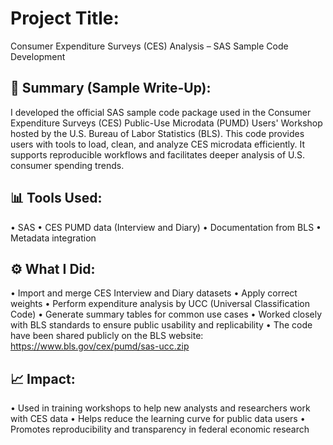 # Project Title:
Consumer Expenditure Surveys (CES) Analysis – SAS Sample Code Development
## 🧾 Summary (Sample Write-Up):
I developed the official SAS sample code package used in the Consumer Expenditure Surveys (CES) Public-Use Microdata (PUMD) Users' Workshop hosted by the U.S. Bureau of Labor Statistics (BLS). This code provides users with tools to load, clean, and analyze CES microdata efficiently. It supports reproducible workflows and facilitates deeper analysis of U.S. consumer spending trends.
## 📊 Tools Used:
•	SAS
•	CES PUMD data (Interview and Diary)
•	Documentation from BLS
•	Metadata integration
## ⚙️ What I Did:
•	Import and merge CES Interview and Diary datasets
•	Apply correct weights
•	Perform expenditure analysis by UCC (Universal Classification Code)
•	Generate summary tables for common use cases
•	Worked closely with BLS standards to ensure public usability and replicability
•	The code have been shared publicly on the BLS website: https://www.bls.gov/cex/pumd/sas-ucc.zip
## 📈 Impact:
•	Used in training workshops to help new analysts and researchers work with CES data
•	Helps reduce the learning curve for public data users
•	Promotes reproducibility and transparency in federal economic research
